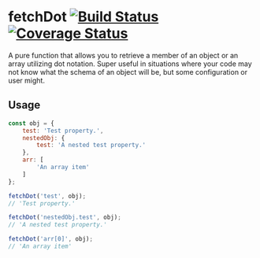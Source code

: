 # fetchDot [![Build Status](https://travis-ci.org/mikemclaren/fetch-dot.svg?branch=master)](https://travis-ci.org/mikemclaren/fetch-dot) [![Coverage Status](https://coveralls.io/repos/github/mikemclaren/fetch-dot/badge.svg?branch=master)](https://coveralls.io/github/mikemclaren/fetch-dot?branch=master)

A pure function that allows you to retrieve a member of an object or an array utilizing dot notation. Super useful in situations where your code may not know what the schema of an object will be, but some configuration or user might.

## Usage
```javascript
const obj = {
	test: 'Test property.',
	nestedObj: {
		test: 'A nested test property.'
	},
	arr: [
		'An array item'
	]
};

fetchDot('test', obj);
// 'Test property.'

fetchDot('nestedObj.test', obj);
// 'A nested test property.'

fetchDot('arr[0]', obj);
// 'An array item'
```
